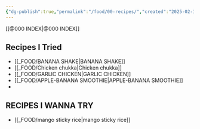 ```yaml
---
{"dg-publish":true,"permalink":"/food/00-recipes/","created":"2025-02-16T16:01:24.769+08:00","updated":"2025-03-25T19:13:20.414+08:00"}
---
```



[[@000 INDEX\|@000 INDEX]]
## Recipes I Tried
- [[_FOOD/BANANA SHAKE\|BANANA SHAKE]]
- [[_FOOD/Chicken chukka\|Chicken chukka]]
- [[_FOOD/GARLIC CHICKEN\|GARLIC CHICKEN]]
- [[_FOOD/APPLE-BANANA SMOOTHIE\|APPLE-BANANA SMOOTHIE]]
- 
## RECIPES I WANNA TRY
- [[_FOOD/mango sticky rice\|mango sticky rice]]

